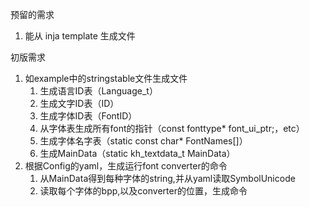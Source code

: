 预留的需求
1. 能从 inja template 生成文件

初版需求
1. 如example中的stringstable文件生成文件
   1. 生成语言ID表（Language_t）
   2. 生成文字ID表（ID）
   3. 生成字体ID表（FontID）
   4. 从字体表生成所有font的指针（const fonttype* font_ui_ptr;，etc）
   5. 生成字体名字表（static const char* FontNames[]）
   6. 生成MainData（static kh_textdata_t MainData）
2. 根据Config的yaml，生成运行font converter的命令
   1. 从MainData得到每种字体的string,并从yaml读取SymbolUnicode
   2. 读取每个字体的bpp,以及converter的位置，生成命令
